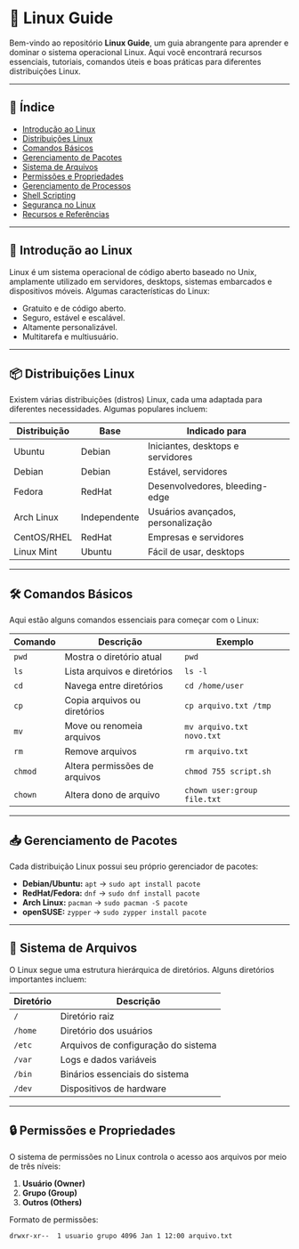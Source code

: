 # 🐧 Linux Guide

Bem-vindo ao repositório **Linux Guide**, um guia abrangente para aprender e dominar o sistema operacional Linux. Aqui você encontrará recursos essenciais, tutoriais, comandos úteis e boas práticas para diferentes distribuições Linux.

---

## 📖 Índice

- [Introdução ao Linux](/introdução-ao-linux)
- [Distribuições Linux](#distribuições-linux)
- [Comandos Básicos](#comandos-básicos)
- [Gerenciamento de Pacotes](#gerenciamento-de-pacotes)
- [Sistema de Arquivos](#sistema-de-arquivos)
- [Permissões e Propriedades](#permissões-e-propriedades)
- [Gerenciamento de Processos](#gerenciamento-de-processos)
- [Shell Scripting](#shell-scripting)
- [Segurança no Linux](#segurança-no-linux)
- [Recursos e Referências](#recursos-e-referências)

---

## 🐧 Introdução ao Linux

Linux é um sistema operacional de código aberto baseado no Unix, amplamente utilizado em servidores, desktops, sistemas embarcados e dispositivos móveis. Algumas características do Linux:

- Gratuito e de código aberto.
- Seguro, estável e escalável.
- Altamente personalizável.
- Multitarefa e multiusuário.

---

## 📦 Distribuições Linux

Existem várias distribuições (distros) Linux, cada uma adaptada para diferentes necessidades. Algumas populares incluem:

| Distribuição  | Base      | Indicado para               |
|---------------|-----------|-----------------------------|
| Ubuntu        | Debian    | Iniciantes, desktops e servidores |
| Debian        | Debian    | Estável, servidores          |
| Fedora        | RedHat    | Desenvolvedores, bleeding-edge |
| Arch Linux    | Independente | Usuários avançados, personalização |
| CentOS/RHEL   | RedHat    | Empresas e servidores        |
| Linux Mint    | Ubuntu    | Fácil de usar, desktops       |

---

## 🛠️ Comandos Básicos

Aqui estão alguns comandos essenciais para começar com o Linux:

| Comando  | Descrição                     | Exemplo            |
|----------|-------------------------------|--------------------|
| `pwd`    | Mostra o diretório atual       | `pwd`               |
| `ls`     | Lista arquivos e diretórios    | `ls -l`              |
| `cd`     | Navega entre diretórios        | `cd /home/user`      |
| `cp`     | Copia arquivos ou diretórios   | `cp arquivo.txt /tmp` |
| `mv`     | Move ou renomeia arquivos      | `mv arquivo.txt novo.txt` |
| `rm`     | Remove arquivos                | `rm arquivo.txt`     |
| `chmod`  | Altera permissões de arquivos  | `chmod 755 script.sh` |
| `chown`  | Altera dono de arquivo         | `chown user:group file.txt` |

---

## 📥 Gerenciamento de Pacotes

Cada distribuição Linux possui seu próprio gerenciador de pacotes:

- **Debian/Ubuntu:** `apt` → `sudo apt install pacote`
- **RedHat/Fedora:** `dnf` → `sudo dnf install pacote`
- **Arch Linux:** `pacman` → `sudo pacman -S pacote`
- **openSUSE:** `zypper` → `sudo zypper install pacote`

---

## 📂 Sistema de Arquivos

O Linux segue uma estrutura hierárquica de diretórios. Alguns diretórios importantes incluem:

| Diretório | Descrição                          |
|-----------|------------------------------------|
| `/`       | Diretório raiz                     |
| `/home`   | Diretório dos usuários             |
| `/etc`    | Arquivos de configuração do sistema|
| `/var`    | Logs e dados variáveis              |
| `/bin`    | Binários essenciais do sistema     |
| `/dev`    | Dispositivos de hardware            |

---

## 🔒 Permissões e Propriedades

O sistema de permissões no Linux controla o acesso aos arquivos por meio de três níveis:

1. **Usuário (Owner)**
2. **Grupo (Group)**
3. **Outros (Others)**

Formato de permissões:

```bash
drwxr-xr--  1 usuario grupo 4096 Jan 1 12:00 arquivo.txt
